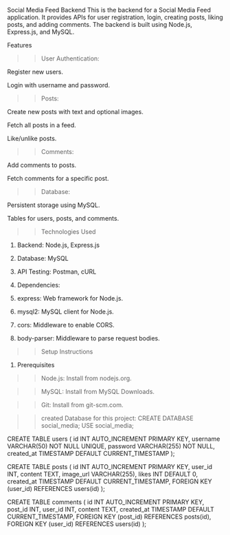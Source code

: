 Social Media Feed Backend
This is the backend for a Social Media Feed application.
It provides APIs for user registration, login, creating posts, liking posts, and adding comments.
The backend is built using Node.js, Express.js, and MySQL.

Features
>> User Authentication:

Register new users.

Login with username and password.

>> Posts:

Create new posts with text and optional images.

Fetch all posts in a feed.

Like/unlike posts.

>> Comments:

Add comments to posts.

Fetch comments for a specific post.

>> Database:

Persistent storage using MySQL.

Tables for users, posts, and comments.


>> Technologies Used

1. Backend: Node.js, Express.js

2. Database: MySQL

3. API Testing: Postman, cURL

4. Dependencies:

5. express: Web framework for Node.js.

6. mysql2: MySQL client for Node.js.

7. cors: Middleware to enable CORS.

8. body-parser: Middleware to parse request bodies.

>> Setup Instructions

1. Prerequisites
   
>> Node.js: Install from nodejs.org.

>> MySQL: Install from MySQL Downloads.

>> Git: Install from git-scm.com.

>> created Database for this project:
CREATE DATABASE social_media;
USE social_media;

CREATE TABLE users (
    id INT AUTO_INCREMENT PRIMARY KEY,
    username VARCHAR(50) NOT NULL UNIQUE,
    password VARCHAR(255) NOT NULL,
    created_at TIMESTAMP DEFAULT CURRENT_TIMESTAMP
);

CREATE TABLE posts (
    id INT AUTO_INCREMENT PRIMARY KEY,
    user_id INT,
    content TEXT,
    image_url VARCHAR(255),
    likes INT DEFAULT 0,
    created_at TIMESTAMP DEFAULT CURRENT_TIMESTAMP,
    FOREIGN KEY (user_id) REFERENCES users(id)
);

CREATE TABLE comments (
    id INT AUTO_INCREMENT PRIMARY KEY,
    post_id INT,
    user_id INT,
    content TEXT,
    created_at TIMESTAMP DEFAULT CURRENT_TIMESTAMP,
    FOREIGN KEY (post_id) REFERENCES posts(id),
    FOREIGN KEY (user_id) REFERENCES users(id)
);
